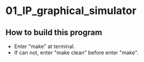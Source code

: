 # 01_IP_graphical_simulator

## How to build this program
- Enter "make" at terminal.
- If can not, enter "make clean" before enter "make".
